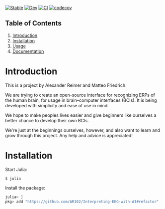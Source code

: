[comment]: <> "LTeX: language=en-US"

[![Stable](https://img.shields.io/badge/docs-stable-blue.svg)](https://AR102.github.io/Interpreting-EEG-with-AI/stable/)
[![Dev](https://img.shields.io/badge/docs-dev-blue.svg)](https://AR102.github.io/Interpreting-EEG-with-AI/dev/)
[![CI](https://github.com/AR102/Interpreting-EEG-with-AI/actions/workflows/CI.yml/badge.svg?branch=refactor)](https://github.com/AR102/Interpreting-EEG-with-AI/actions/workflows/CI.yml)
[![codecov](https://codecov.io/gh/AR102/Interpreting-EEG-with-AI/branch/refactor/graph/badge.svg?token=YA9DXVHWU8)](https://codecov.io/gh/AR102/Interpreting-EEG-with-AI)

## Table of Contents  
1. [Introduction](#introduction)  
2. [Installation](#installation)
3. [Usage](#usage)
4. [Documentation](#documentation)
# Introduction

This is a project by Alexander Reimer and Matteo Friedrich.

We are trying to create an open-source interface for recognizing ERPs of the human brain, for usage in brain–computer interfaces (BCIs). It is being developed with simplicity and ease of use in mind.

We hope to make peoples lives easier and give beginners like ourselves a better chance to develop their own BCIs.

We're just at the beginnings ourselves, however, and also want to learn and grow through this project. Any help and advice is appreciated!

# Installation

Start Julia:
```
$ julia
```
Install the package:
```julia 
julia> ]
pkg> add "https://github.com/AR102/Interpreting-EEG-with-AI#refactor"
```